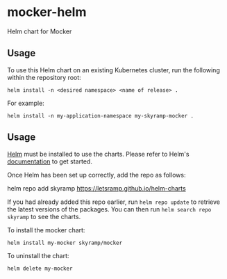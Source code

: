 # mocker-helm
Helm chart for Mocker

## Usage
To use this Helm chart on an existing Kubernetes cluster, run the following within the repository root:
```
helm install -n <desired namespace> <name of release> .
```

For example:
```
helm install -n my-application-namespace my-skyramp-mocker .
```

## Usage

[Helm](https://helm.sh) must be installed to use the charts.  Please refer to
Helm's [documentation](https://helm.sh/docs) to get started.

Once Helm has been set up correctly, add the repo as follows:

helm repo add skyramp https://letsramp.github.io/helm-charts

If you had already added this repo earlier, run `helm repo update` to retrieve
the latest versions of the packages.  You can then run `helm search repo
skyramp` to see the charts.

To install the mocker chart:

    helm install my-mocker skyramp/mocker

To uninstall the chart:

    helm delete my-mocker
